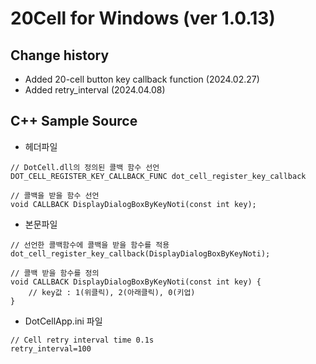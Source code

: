 # 20Cell for Windows (ver 1.0.13)

## Change history
* Added 20-cell button key callback function (2024.02.27)
* Added retry_interval (2024.04.08)

## C++ Sample Source
* 헤더파일 
```
// DotCell.dll의 정의된 콜백 함수 선언
DOT_CELL_REGISTER_KEY_CALLBACK_FUNC dot_cell_register_key_callback

// 콜백을 받을 함수 선언
void CALLBACK DisplayDialogBoxByKeyNoti(const int key);
```

* 본문파일
```
// 선언한 콜백함수에 콜백을 받을 함수를 적용
dot_cell_register_key_callback(DisplayDialogBoxByKeyNoti);

// 콜백 받을 함수를 정의
void CALLBACK DisplayDialogBoxByKeyNoti(const int key) {
    // key값 : 1(위클릭), 2(아래클릭), 0(키업)
}
```

* DotCellApp.ini 파일
```
// Cell retry interval time 0.1s
retry_interval=100
```